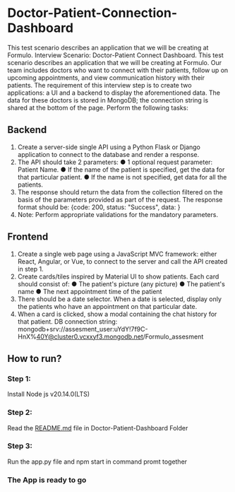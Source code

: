 # Doctor-Patient-Connection-Dashboard
This test scenario describes an application that we will be creating at Formulo. Interview Scenario: Doctor-Patient Connect Dashboard. This test scenario describes an application that we will be creating at Formulo. Our team includes doctors who want to connect with their patients, follow up on upcoming appointments, and view communication history with their patients. The requirement of this interview step is to create two applications: a UI and a backend to display the aforementioned data. The data for these doctors is stored in MongoDB; the connection string is shared at the bottom of the page. Perform the following tasks:
## Backend
1. Create a server-side single API using a Python Flask or Django application to connect to the database and render a response.
2. The API should take 2 parameters:
  ● 1 optional request parameter: Patient Name.
  ● If the name of the patient is specified, get the data for that particular patient.
  ● If the name is not specified, get data for all the patients.
3. The response should return the data from the collection filtered on the basis of the parameters provided as part of the request. The response format should be:
    {code: 200, status: "Success", data: <data from API>}
4. Note: Perform appropriate validations for the mandatory parameters.

## Frontend
1. Create a single web page using a JavaScript MVC framework: either React, Angular, or Vue, to
connect to the server and call the API created in step 1.
2. Create cards/tiles inspired by Material UI to show patients. Each card should consist of:
  ● The patient's picture (any picture)
  ● The patient's name
  ● The next appointment time of the patient
3. There should be a date selector. When a date is selected, display only the patients who have an appointment on that particular date.
4. When a card is clicked, show a modal containing the chat history for that patient. DB connection string:
   mongodb+srv://assesment_user:uYdY!7f9C-HnX%40Y@cluster0.vcxxyf3.mongodb.net/Formulo_assesment


## How to run?

### Step 1: 
Install Node js v20.14.0(LTS)

### Step 2:
Read the [README.md](https://github.com/shubhangamjha/Doctor-Patient-Connection-Dashboard/blob/main/Doctor-Patient-Dashboard-app/README.md) file in Doctor-Patient-Dashboard Folder

### Step 3: 
Run the app.py file and npm start in command promt together

### The App is ready to go
